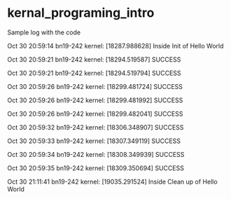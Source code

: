 # kernal_programing_intro

Sample log with the code

Oct 30 20:59:14 bn19-242 kernel: [18287.988628] Inside Init of Hello World 

Oct 30 20:59:21 bn19-242 kernel: [18294.519587] SUCCESS

Oct 30 20:59:21 bn19-242 kernel: [18294.519794] SUCCESS

Oct 30 20:59:26 bn19-242 kernel: [18299.481724] SUCCESS

Oct 30 20:59:26 bn19-242 kernel: [18299.481992] SUCCESS

Oct 30 20:59:26 bn19-242 kernel: [18299.482041] SUCCESS

Oct 30 20:59:32 bn19-242 kernel: [18306.348907] SUCCESS

Oct 30 20:59:33 bn19-242 kernel: [18307.349119] SUCCESS

Oct 30 20:59:34 bn19-242 kernel: [18308.349939] SUCCESS

Oct 30 20:59:35 bn19-242 kernel: [18309.350694] SUCCESS

Oct 30 21:11:41 bn19-242 kernel: [19035.291524] Inside Clean up of Hello World 
